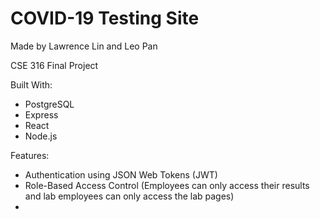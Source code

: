# COVID-19 Testing Site

Made by Lawrence Lin and Leo Pan

CSE 316 Final Project

Built With:

- PostgreSQL
- Express
- React
- Node.js

Features:

- Authentication using JSON Web Tokens (JWT)
- Role-Based Access Control (Employees can only access their results and lab employees can only access the lab pages)
-
